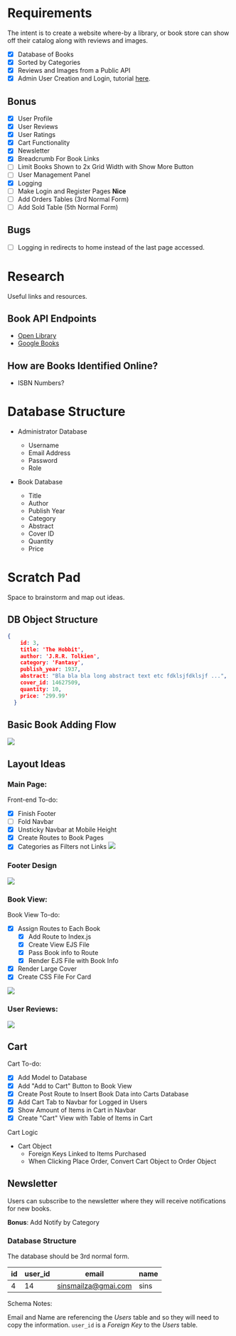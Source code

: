 # Requirements

The intent is to create a website where-by a library, or book store can show off their catalog along with reviews and images. 

- [x] Database of Books
- [x] Sorted by Categories
- [x] Reviews and Images from a Public API
- [x] Admin User Creation and Login, tutorial [here](https://www.youtube.com/watch?v=Nlg0JrUt0qg).
## Bonus

- [x] User Profile
- [x] User Reviews
- [x] User Ratings
- [x] Cart Functionality
- [x] Newsletter
- [x] Breadcrumb For Book Links
- [ ] Limit Books Shown to 2x Grid Width with Show More Button
- [ ] User Management Panel
- [x] Logging
- [ ] Make Login and Register Pages **Nice**
- [ ] Add Orders Tables (3rd Normal Form)
- [ ] Add Sold Table (5th Normal Form)
## Bugs

- [ ] Logging in redirects to home instead of the last page accessed.
# Research

Useful links and resources.
## Book API Endpoints

- [Open Library](https://openlibrary.org/developers/api)
- [Google Books](https://developers.google.com/books)
## How are Books Identified Online?

- ISBN Numbers?
# Database Structure

- Administrator Database
	- Username
	- Email Address
	- Password
	- Role

- Book Database
	- Title
	- Author
	- Publish Year
	- Category
	- Abstract
	- Cover ID
	- Quantity
	- Price
# Scratch Pad

Space to brainstorm and map out ideas.
## DB Object Structure

```json
{
    id: 3,
    title: 'The Hobbit',
    author: 'J.R.R. Tolkien',
    category: 'Fantasy',
    publish_year: 1937,
    abstract: "Bla bla bla long abstract text etc fdklsjfdklsjf ...",
    cover_id: 14627509,
    quantity: 10,
    price: '299.99'
  }
```
## Basic Book Adding Flow

![](Pictures/Book%20Add%20Flow.png)

## Layout Ideas
### Main Page:

Front-end To-do:
- [x] Finish Footer
- [ ] Fold Navbar
- [x] Unsticky Navbar at Mobile Height
- [x] Create Routes to Book Pages
- [x] Categories as Filters not Links
![](Pictures/Front%20Page.png)
### Footer Design

![](Pictures/Footer%20Design.png)

### Book View:

Book View To-do:

- [x] Assign Routes to Each Book
	- [x] Add Route to Index.js
	- [x] Create View EJS File
	- [x] Pass Book info to Route
	- [x] Render EJS File with Book Info
- [x] Render Large Cover
- [x] Create CSS File For Card

![](Pictures/Book%20View.png)

### User Reviews:

![](Pictures/User%20Reviews%20Design.png)

## Cart

Cart To-do:
- [x] Add Model to Database
- [x] Add "Add to Cart" Button to Book View
- [x] Create Post Route to Insert Book Data into Carts Database
- [x] Add Cart Tab to Navbar for Logged in Users
- [x] Show Amount of Items in Cart in Navbar
- [x] Create "Cart" View with Table of Items in Cart

Cart Logic

- Cart Object
	- Foreign Keys Linked to Items Purchased
	- When Clicking Place Order, Convert Cart Object to Order Object
## Newsletter

Users can subscribe to the newsletter where they will receive notifications for new books.

**Bonus**: Add Notify by Category
### Database Structure

The database should be 3rd normal form.

| id  | user_id | email               | name |
| --- | ------- | ------------------- | ---- |
| 4   | 14      | sinsmailza@gmai.com | sins |
Schema Notes:

Email and Name are referencing the *Users* table and so they will need to copy the information. `user_id` is a *Foreign Key* to the *Users* table.